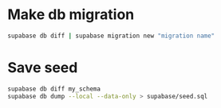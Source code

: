 # Make db migration

```bash
supabase db diff | supabase migration new "migration name"
```

# Save seed

```bash
supabase db diff my_schema
supabase db dump --local --data-only > supabase/seed.sql
```
